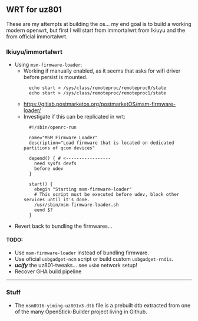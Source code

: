 ## WRT for uz801
These are my attempts at building the os... my end goal is to build a working modern openwrt, but first I will start from immortalwrt from lkiuyu and the from official immortalwrt.

### lkiuyu/immortalwrt
- Using `msm-firmware-loader`:
  - Working if manually enabled, as it seems that asks for wifi driver before persist is mounted.
    ```shell
      echo start > /sys/class/remoteproc/remoteproc0/state
      echo start > /sys/class/remoteproc/remoteproc1/state
    ```
  - https://gitlab.postmarketos.org/postmarketOS/msm-firmware-loader/
  - Investigate if this can be replicated in wrt:
    ```
      #!/sbin/openrc-run

      name="MSM Firmware Loader"
      description="Load firmware that is located on dedicated partitions of qcom devices"

      depend() { # <-----------------
        need sysfs devfs
        before udev
      }

      start() {
        ebegin "Starting msm-firmware-loader"
        # This script must be executed before udev, block other services until it's done.
        /usr/sbin/msm-firmware-loader.sh
        eend $?
      }
    ```
- Revert back to bundling the firmwares...

#### TODO:
- Use `msm-firmware-loader` instead of bundling firmware.
- Use oficial `usbgadget-ncm` script or build custom `usbgadget-rndis`.
- _**ucify**_ the uz801-tweaks... see `usb0` network setup!
- Recover GHA build pipeline

---
### Stuff
- The `msm8916-yiming-uz801v3.dtb` file is a prebuilt dtb extracted from one of the many OpenStick-Builder project living in Github.